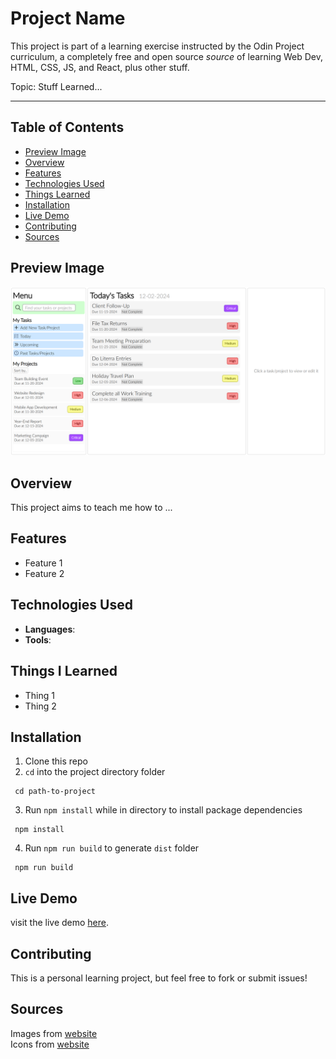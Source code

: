# Project Name

This project is part of a learning exercise instructed by the Odin Project curriculum, a completely free and open source *source* of learning Web Dev, HTML, CSS, JS, and React, plus other stuff.

Topic: Stuff Learned...

---

## Table of Contents
- [Preview Image](#preview-image)
- [Overview](#overview)
- [Features](#features)
- [Technologies Used](#technologies-used)
- [Things Learned](#things-i-learned)
- [Installation](#installation)
- [Live Demo](#live-demo)
- [Contributing](#contributing)
- [Sources](#sources)

## Preview Image
<img src="./src/assets/app-preview.png" alt="preview" width="850">


## Overview
This project aims to teach me how to ...


## Features
- Feature 1
- Feature 2


## Technologies Used
- **Languages**:
- **Tools**:


## Things I Learned
- Thing 1
- Thing 2


## Installation
1. Clone this repo
2. `cd` into the project directory folder
```
 cd path-to-project
```
3. Run `npm install` while in directory to install package dependencies
```
 npm install
```
4. Run `npm run build` to generate `dist` folder
```
 npm run build
```


## Live Demo
visit the live demo [here](https://www.addlinkhere).


## Contributing
This is a personal learning project, but feel free to fork or submit issues!


## Sources
Images from [website](https://www.addlinkhere)\
Icons from [website](https://www.addlinkhere)